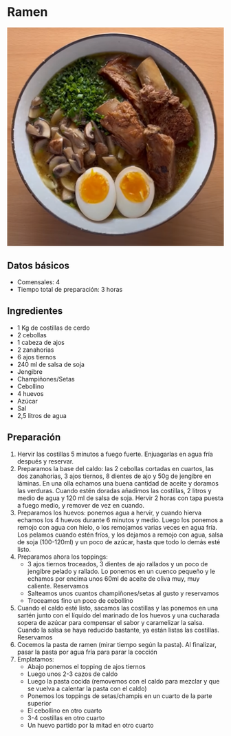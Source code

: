 # Ramen

<div class="imagen">
    <img src="images/ramen.png">
</div>

## Datos básicos

* Comensales: 4
* Tiempo total de preparación: 3 horas

## Ingredientes

* 1 Kg de costillas de cerdo
* 2 cebollas
* 1 cabeza de ajos
* 2 zanahorias
* 6 ajos tiernos
* 240 ml de salsa de soja
* Jengibre
* Champiñones/Setas
* Cebollino
* 4 huevos
* Azúcar
* Sal
* 2,5 litros de agua

## Preparación

1. Hervir las costillas 5 minutos a fuego fuerte. Enjuagarlas en agua fría después y reservar.
2. Preparamos la base del caldo: las 2 cebollas cortadas en cuartos, las dos zanahorias, 3 ajos tiernos, 8 dientes de ajo y 50g de jengibre en láminas. En una olla echamos una buena cantidad de aceite y doramos las verduras. Cuando estén doradas añadimos las costillas, 2 litros y medio de agua y 120 ml de salsa de soja. Hervir 2 horas con tapa puesta a fuego medio, y remover de vez en cuando.
3. Preparamos los huevos: ponemos agua a hervir, y cuando hierva echamos los 4 huevos durante 6 minutos y medio. Luego los ponemos a remojo con agua con hielo, o los remojamos varias veces en agua fría. Los pelamos cuando estén fríos, y los dejamos a remojo con agua, salsa de soja (100-120ml) y un poco de azúcar, hasta que todo lo demás esté listo.
4. Preparamos ahora los toppings:
    * 3 ajos tiernos troceados, 3 dientes de ajo rallados y un poco de jengibre pelado y rallado. Lo ponemos en un cuenco pequeño y le echamos por encima unos 60ml de aceite de oliva muy, muy caliente. Reservamos 
    * Salteamos unos cuantos champiñones/setas al gusto y reservamos
    * Troceamos fino un poco de cebollino
5. Cuando el caldo esté listo, sacamos las costillas y las ponemos en una sartén junto con el líquido del marinado de los huevos y una cucharada sopera de azúcar para compensar el sabor y caramelizar la salsa. Cuando la salsa se haya reducido bastante, ya están listas las costillas. Reservamos
6. Cocemos la pasta de ramen (mirar tiempo según la pasta). Al finalizar, pasar la pasta por agua fría para parar la cocción
7. Emplatamos:
    * Abajo ponemos el topping de ajos tiernos
    * Luego unos 2-3 cazos de caldo
    * Luego la pasta cocida (removemos con el caldo para mezclar y que se vuelva a calentar la pasta con el caldo)
    * Ponemos los toppings de setas/champis en un cuarto de la parte superior
    * El cebollino en otro cuarto
    * 3-4 costillas en otro cuarto
    * Un huevo partido por la mitad en otro cuarto


